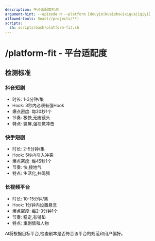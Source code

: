 ```yaml
---
description: 平台适配度检测
argument-hint: --episode N --platform [douyin|kuaishou|xigua|iqiyi]
allowed-tools: Read(//projects/**)
scripts:
  sh: scripts/bash/platform-fit.sh
---
```


# /platform-fit - 平台适配度

## 检测标准

### 抖音短剧
- 时长: 1-3分钟/集
- Hook: 3秒内必须有强Hook
- 爆点密度: 每30秒1个
- 节奏: 极快,无废镜头
- 特点: 竖屏,强视觉冲击

### 快手短剧
- 时长: 2-5分钟/集
- Hook: 5秒内引入冲突
- 爆点密度: 每45秒1个
- 节奏: 快,接地气
- 特点: 生活化,共鸣强

### 长视频平台
- 时长: 10-15分钟/集
- Hook: 1分钟内设置悬念
- 爆点密度: 每2-3分钟1个
- 节奏: 稳定,有铺垫
- 特点: 重剧情和人物

AI将根据目标平台,检查剧本是否符合该平台的规范和用户偏好。
